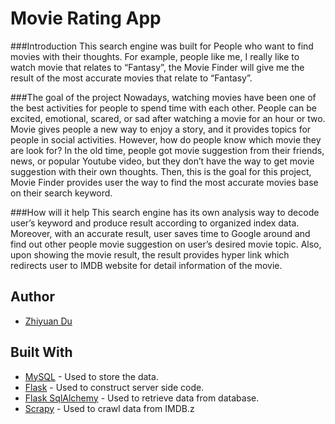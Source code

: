 # Movie Rating App

###Introduction
This search engine was built for People who want to find movies with their thoughts. For example, people like me, I really like to 
watch movie that relates to “Fantasy”, the Movie Finder will give me the result of the most accurate movies that 
relate to “Fantasy”.

###The goal of the project 
Nowadays, watching movies have been one of the best activities for people to spend time with each other. People can be 
excited, emotional, scared, or sad after watching a movie for an hour or two. Movie gives people a new way to enjoy a 
story, and it provides topics for people in social activities. However, how do people know which movie they are look 
for? In the old time, people got movie suggestion from their friends, news, or popular Youtube video, but they don’t 
have the way to get movie suggestion with their own thoughts. Then, this is the goal for this project, Movie Finder 
provides user the way to find the most accurate movies base on their search keyword. 

###How will it help 
This search engine has its own analysis way to decode user’s keyword and produce result according to organized index 
data. Moreover, with an accurate result, user saves time to Google around and find out other people movie suggestion 
on user’s desired movie topic. Also, upon showing the movie result, the result provides hyper link which redirects user 
to IMDB website for detail information of the movie.

## Author

* [Zhiyuan Du](https://github.com/lYesterdaYl)

## Built With

* [MySQL](https://www.mysql.com/) - Used to store the data.
* [Flask](http://flask.pocoo.org/) - Used to construct server side code.
* [Flask SqlAlchemy](http://flask-sqlalchemy.pocoo.org/2.3/) - Used to retrieve data from database.
* [Scrapy](https://scrapy.org/) - Used to crawl data from IMDB.z

